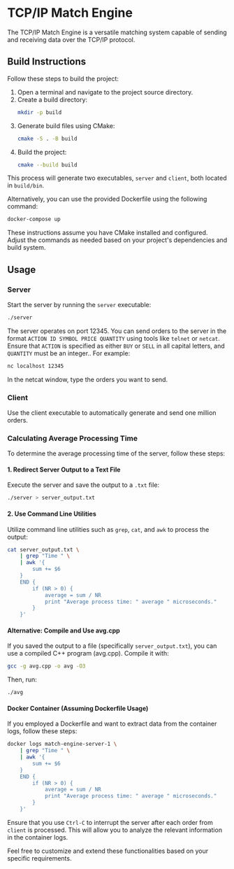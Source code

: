 # TCP/IP Match Engine

The TCP/IP Match Engine is a versatile matching system capable of sending and receiving data over the TCP/IP protocol.

## Build Instructions

Follow these steps to build the project:

1. Open a terminal and navigate to the project source directory.
2. Create a build directory:
    ```bash
    mkdir -p build
    ```
3. Generate build files using CMake:
    ```bash
    cmake -S . -B build
    ```
4. Build the project:
    ```bash
    cmake --build build
    ```

This process will generate two executables, `server` and `client`, both located in `build/bin`.

Alternatively, you can use the provided Dockerfile using the following command:

```bash
docker-compose up
```

These instructions assume you have CMake installed and configured. Adjust the commands as needed based on your project's dependencies and build system.

## Usage

### Server

Start the server by running the `server` executable:

```bash
./server
```

The server operates on port 12345. You can send orders to the server in the format `ACTION ID SYMBOL PRICE QUANTITY` using tools like `telnet` or `netcat`. Ensure that `ACTION` is specified as either `BUY` or `SELL` in all capital letters, and `QUANTITY` must be an integer.. For example:

```bash
nc localhost 12345
```

In the netcat window, type the orders you want to send.

### Client
Use the client executable to automatically generate and send one million orders.

### Calculating Average Processing Time
To determine the average processing time of the server, follow these steps:

#### 1. Redirect Server Output to a Text File
Execute the server and save the output to a `.txt` file:
```bash
./server > server_output.txt
```
#### 2. Use Command Line Utilities
Utilize command line utilities such as `grep`, `cat`, and `awk` to process the output:

```bash
cat server_output.txt \
    | grep "Time " \
    | awk '{
        sum += $6
    } 
    END {
        if (NR > 0) {
            average = sum / NR
            print "Average process time: " average " microseconds."
        }
    }'
```

#### Alternative: Compile and Use avg.cpp
If you saved the output to a file (specifically `server_output.txt`), you can use a compiled C++ program (avg.cpp). Compile it with:

```bash
gcc -g avg.cpp -o avg -O3
```

Then, run:

```bash
./avg
```

#### Docker Container (Assuming Dockerfile Usage)
If you employed a Dockerfile and want to extract data from the container logs, follow these steps:

```bash
docker logs match-engine-server-1 \
    | grep "Time " \
    | awk '{
        sum += $6
    } 
    END {
        if (NR > 0) {
            average = sum / NR
            print "Average process time: " average " microseconds."
        }
    }'
```

Ensure that you use `Ctrl-C` to interrupt the server after each order from `client` is processed. This will allow you to analyze the relevant information in the container logs.

Feel free to customize and extend these functionalities based on your specific requirements.
